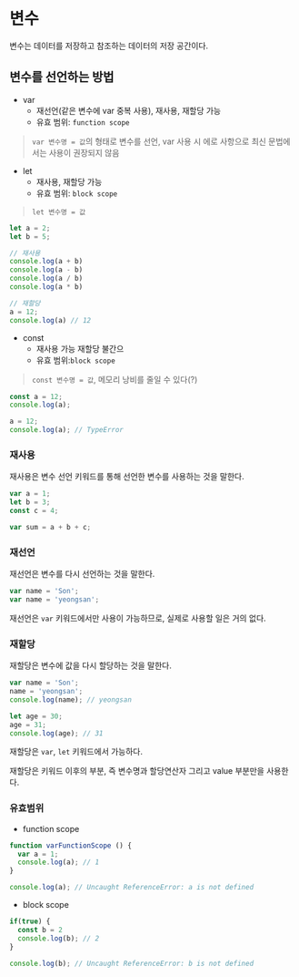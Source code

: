 # 변수

변수는 데이터를 저장하고 참조하는 데이터의 저장 공간이다.

## 변수를 선언하는 방법

- var
  - 재선언(같은 변수에 var 중복 사용), 재사용, 재할당 가능
  - 유효 범위: `function scope`

> `var 변수명 = 값`의 형태로 변수를 선언, var 사용 시 에로 사항으로 최신 문법에서는 사용이 권장되지 않음

- let
  - 재사용, 재할당 가능
  -  유효 범위: `block scope`

> `let 변수명 = 값`
```js
let a = 2;
let b = 5;

// 재사용
console.log(a + b)
console.log(a - b)
console.log(a / b)
console.log(a * b)

// 재할당
a = 12;
console.log(a) // 12
```

- const
  - 재사용 가능 재할당 불간으
  - 유효 범위:`block scope`

> `const 변수명 = 값`, 메모리 낭비를 줄일 수 있다(?)
```js
const a = 12;
console.log(a);

a = 12;
console.log(a); // TypeError
```
### 재사용

재사용은 변수 선언 키워드를 통해 선언한 변수를 사용하는 것을 말한다. 

```js
var a = 1;
let b = 3;
const c = 4;

var sum = a + b + c;
```

### 재선언

재선언은 변수를 다시 선언하는 것을 말한다. 

```js
var name = 'Son';
var name = 'yeongsan';
```

재선언은 `var` 키워드에서만 사용이 가능하므로, 실제로 사용할 일은 거의 없다.

### 재할당

재할당은 변수에 값을 다시 할당하는 것을 말한다. 

```js
var name = 'Son';
name = 'yeongsan';
console.log(name); // yeongsan

let age = 30;
age = 31;
console.log(age); // 31
```

재할당은 `var`, `let` 키워드에서 가능하다. 

재할당은 키워드 이후의 부분, 즉 변수명과 할당연산자 그리고 value 부분만을 사용한다. 



### 유효범위

- function scope

```js
function varFunctionScope () {
  var a = 1;
  console.log(a); // 1
}

console.log(a); // Uncaught ReferenceError: a is not defined
```

- block scope

```js
if(true) {
  const b = 2
  console.log(b); // 2
}

console.log(b); // Uncaught ReferenceError: b is not defined
```
